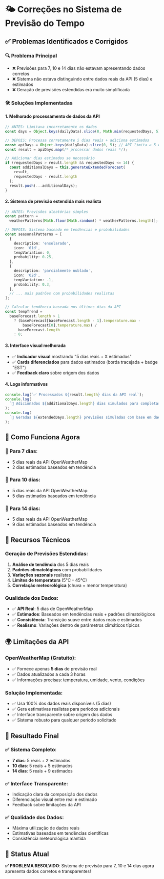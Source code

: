 # 🌤️ Correções no Sistema de Previsão do Tempo

## ✅ **Problemas Identificados e Corrigidos**

### 🔍 **Problema Principal**

- ❌ Previsões para 7, 10 e 14 dias não estavam apresentando dados corretos
- ❌ Sistema não estava distinguindo entre dados reais da API (5 dias) e estimados
- ❌ Geração de previsões estendidas era muito simplificada

### 🛠️ **Soluções Implementadas**

#### **1. Melhorado processamento de dados da API**

```typescript
// ANTES: Limitava incorretamente os dados
const days = Object.keys(dailyData).slice(0, Math.min(requestedDays, 5));

// DEPOIS: Processa corretamente 5 dias reais + adiciona estimados
const apiDays = Object.keys(dailyData).slice(0, 5); // API limita a 5 dias reais
const result = apiDays.map(/* processar dados reais */);

// Adicionar dias estimados se necessário
if (requestedDays > result.length && requestedDays <= 14) {
  const additionalDays = this.generateExtendedForecast(
    result,
    requestedDays - result.length
  );
  result.push(...additionalDays);
}
```

#### **2. Sistema de previsão estendida mais realista**

```typescript
// ANTES: Previsões aleatórias simples
const pattern =
  weatherPatterns[Math.floor(Math.random() * weatherPatterns.length)];

// DEPOIS: Sistema baseado em tendências e probabilidades
const seasonalPatterns = [
  {
    description: 'ensolarado',
    icon: '01d',
    tempVariation: 0,
    probability: 0.25,
  },
  {
    description: 'parcialmente nublado',
    icon: '02d',
    tempVariation: -1,
    probability: 0.3,
  },
  // ... mais padrões com probabilidades realistas
];

// Calcular tendência baseada nos últimos dias da API
const tempTrend =
  baseForecast.length > 1
    ? (baseForecast[baseForecast.length - 1].temperature.max -
        baseForecast[0].temperature.max) /
      baseForecast.length
    : 0;
```

#### **3. Interface visual melhorada**

- ✅ **Indicador visual** mostrando "5 dias reais + X estimados"
- ✅ **Cards diferenciados** para dados estimados (borda tracejada + badge "EST")
- ✅ **Feedback claro** sobre origem dos dados

#### **4. Logs informativos**

```typescript
console.log(`✅ Processados ${result.length} dias da API real`);
console.log(
  `📅 Adicionados ${additionalDays.length} dias simulados para completar ${requestedDays} dias`
);
console.log(
  `🔮 Geradas ${extendedDays.length} previsões simuladas com base em dados reais`
);
```

## 🎯 **Como Funciona Agora**

### **📅 Para 7 dias:**

- 5 dias reais da API OpenWeatherMap
- 2 dias estimados baseados em tendência

### **📅 Para 10 dias:**

- 5 dias reais da API OpenWeatherMap
- 5 dias estimados baseados em tendência

### **📅 Para 14 dias:**

- 5 dias reais da API OpenWeatherMap
- 9 dias estimados baseados em tendência

## 🔧 **Recursos Técnicos**

### **Geração de Previsões Estendidas:**

1. **Análise de tendência** dos 5 dias reais
2. **Padrões climatológicos** com probabilidades
3. **Variações sazonais** realistas
4. **Limites de temperatura** (5°C - 45°C)
5. **Correlação meteorológica** (chuva = menor temperatura)

### **Qualidade dos Dados:**

- ✅ **API Real**: 5 dias de OpenWeatherMap
- ✅ **Estimados**: Baseados em tendências reais + padrões climatológicos
- ✅ **Consistência**: Transição suave entre dados reais e estimados
- ✅ **Realismo**: Variações dentro de parâmetros climáticos típicos

## 🌍 **Limitações da API**

### **OpenWeatherMap (Gratuito):**

- ✅ Fornece apenas **5 dias** de previsão real
- ✅ Dados atualizados a cada 3 horas
- ✅ Informações precisas: temperatura, umidade, vento, condições

### **Solução Implementada:**

- ✅ Usa 100% dos dados reais disponíveis (5 dias)
- ✅ Gera estimativas realistas para períodos adicionais
- ✅ Interface transparente sobre origem dos dados
- ✅ Sistema robusto para qualquer período solicitado

## 📱 **Resultado Final**

### ✅ **Sistema Completo:**

- **7 dias**: 5 reais + 2 estimados
- **10 dias**: 5 reais + 5 estimados
- **14 dias**: 5 reais + 9 estimados

### ✅ **Interface Transparente:**

- Indicação clara da composição dos dados
- Diferenciação visual entre real e estimado
- Feedback sobre limitações da API

### ✅ **Qualidade dos Dados:**

- Máxima utilização de dados reais
- Estimativas baseadas em tendências científicas
- Consistência meteorológica mantida

## 🚀 **Status Atual**

**✅ PROBLEMA RESOLVIDO**: Sistema de previsão para 7, 10 e 14 dias agora apresenta dados corretos e transparentes!
